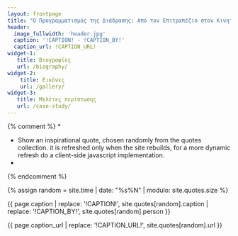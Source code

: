 ```yaml
---
layout: frontpage
title: "Ο Προγραμματισμός της Διάδρασης: Από τον Επιτραπέζιο στον Κινητό και Διάχυτο Υπολογισμό"
header:
  image_fullwidth: 'header.jpg'
  caption: '!CAPTION! - !CAPTION_BY!'
  caption_url: !CAPTION_URL!
widget-1:
   title: Βιογραφίες
   url: /biography/
widget-2:
    title: Εικόνες
    url: /gallery/
widget-3:
   title: Μελέτες περίπτωσης
   url: /case-study/
---
```


{% comment %}
*
* Show an inspirational quote, chosen randomly from the quotes collection. it is refreshed only when the site rebuilds, for a more dynamic refresh do a client-side javascript implementation.
*
{% endcomment %}

{% assign random = site.time | date: "%s%N" | modulo: site.quotes.size %}

{{ page.caption | replace: '!CAPTION!', site.quotes[random].caption | replace: '!CAPTION_BY!', site.quotes[random].person }}

{{ page.caption_url | replace: '!CAPTION_URL!', site.quotes[random].url }}

